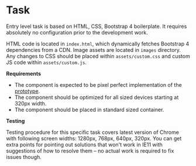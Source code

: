 # Task

Entry level task is based on HTML, CSS, Bootstrap 4 boilerplate. It requires absolutely no configuration prior to the development work.

HTML code is located in `index.html`, which dynamically fetches Bootstrap 4 dependencies from a CDN. Image assets are located in `images` directory. Any changes to CSS should be placed within `assets/custom.css` and custom JS code within `assets/custom.js`.

**Requirements**

* The component is expected to be pixel perfect implementation of the [prototype](https://xd.adobe.com/spec/9981f5d9-8668-4cc6-526f-53b0e436b63e-efb0/). 
* The component should be optimized for all sized devices starting at 320px width. 
* The component should be placed in standard sized container.

**Testing**

Testing procedure for this specific task covers latest version of Chrome with following screen widths: 1280px, 768px, 640px, 320px. You can get extra points for pointing out solutions that won't work in IE11 with suggestions of how to resolve them – no actual work is required to fix issues though.